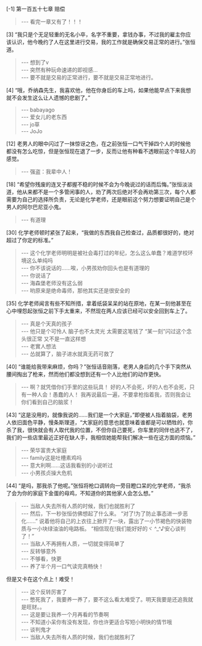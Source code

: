 
[-1] 第一百五十七章 赔偿
>--- 看完一章又有了！！！<br>

[3] “我只是个无足轻重的无名小卒，名字不重要，拿钱办事，不过我的雇主你应该认识，他今晚约了人在这里进行交易，我的工作就是确保交易正常的进行。”张恒道。
>--- 想到了v<br>
>--- 突然有种玩命速递的即视感…<br>
>--- 要不就是交易的正常进行，要不就是交易正常地进行。<br>

[4] “哦，乔纳森先生，我喜欢他，他在你身后的车上吗，如果他能早点下来我想就不会发生这么让人遗憾的悲剧了。”
>--- babayago<br>
>--- 爱女儿的老东西<br>
>--- jo草<br>
>--- JoJo<br>

[12] 老男人的眼中闪过了一抹惊讶之色，在之前张恒一口气干掉四个人的时候他都没有怎么吃惊，但是张恒现在退了一步，反而让他有种看不透眼前这个年轻人的感觉。
>--- 强盗：我辈中人！<br>

[18] “希望你残废的连叉子都握不稳的时候不会为今晚说过的话而后悔。”张恒淡淡道，他从来都不是一个多管闲事的人，劝了两次后绝对不会再劝第三次，每个人都需要为自己的选择所负责，无论是化学老师，还是眼前这个努力想要证明自己是个男人的阿尔巴尼亚小鬼。
>--- 有道理<br>

[30] 化学老师顿时紧张了起来，“我做的东西我自己检查过，品质都很好的，绝对超过了你定的标准。”
>--- 这个化学老师明明是被社会毒打过的年纪，怎么这么单蠢？难道学校环境这么单纯吗<br>
>--- 你不该说话的……唉，小男孩劝你回头也是有道理的<br>
>--- 你说话了<br>
>--- 海森堡老师没有这么弱<br>
>--- 哟原来是绝命毒师，那他其实还是很安全的<br>

[35] 化学老师闻言有些不知所措，拿着纸袋呆呆的站在原地，在某一刻他甚至在心中埋怨起张恒之前下手太重来，不然现在两人应该已经可以安全回到车上了。
>--- 真是个天真的孩子<br>
>--- 他只是个可怜人 脑子也不太灵光 太需要这笔钱了  “某一刻”闪过这个念头很正常 又不是一直这样想<br>
>--- 老實人想法<br>
>--- 怂就算了，脑子进水就真无药可救了<br>

[40] “谁能给我带来麻烦，你吗？”张恒话音刚落，老男人身后的几个手下突然从腰间掏出了枪来，然而他们都没想到还有一个人比他们的动作更快。
>--- 啊？就凭借你们手里的这些玩具！
好的人不会死，坏的人也不会死，只有一种人会！愚蠢的人！
我再说最后一遍，不要拿枪指着我，否则我会让你们看到自己的脑浆！<br>

[43] “这是没用的，就像我说的……我们是一个大家庭，”即便被人指着脑袋，老男人依旧面色平静，慢条斯理道，“大家庭的意思也就意味着谁都是可以牺牲的，你杀了我，很快就会有人取代我的位置，不但你自己要死，你车里的同伴也逃不了，我们的一些店里最近正好在缺人手，我相信她能帮我们解决一些在这方面的烦恼。”
>--- 荣华富贵大家庭<br>
>--- family这是吐槽素鸡吗<br>
>--- 意大利啊……这话我看别的小说听过<br>
>--- 小男孩贞操大危机<br>

[44] “是吗，那我杀了他呢。”张恒将枪口调转向一旁目瞪口呆的化学老师，“我杀了会为你的家庭下金蛋的母鸡，不知道你的其他家人会怎么想。”
>--- 当敌人失去所有人质的时候，我们也就胜利了<br>
>--- 然后，下一秒张恒仿佛想起了什么来。
“对了!为了防止事态进一步恶化……”
说着他将自己的上衣往上掀开了一块，露出了一小节褐色的快装物质与一小块绿油油的电路板。
“相信现在!我们能好好的ヾ ^_^♪安心谈判了！”<br>
>--- 当敌人不再拥有人质，一切就变得简单了<br>
>--- 反转够意外<br>
>--- 不够看，快更<br>
>--- 养了半个月一口气读完真畅快！

但是又卡在这个点上！难受！<br>
>--- 这个反转厉害了<br>
>--- 憋死我了，我要养一养了，要不这么看太难受了。明天我要是还追我就是旺财。。<br>
>--- 这是要让我养一个月再看的节奏啊<br>
>--- 不知道小呆你有没有发现，你也许更适合写短小明快的情节哦<br>
>--- 谈判鬼才<br>
>--- 当敌人失去所有人质的时候，我们也就胜利了<br>
